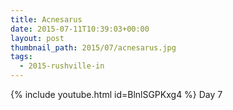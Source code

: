 ```yaml
---
title: Acnesarus
date: 2015-07-11T10:39:03+00:00
layout: post
thumbnail_path: 2015/07/acnesarus.jpg
tags:
  - 2015-rushville-in
---
```

{% include youtube.html id=BlnlSGPKxg4 %}
Day 7